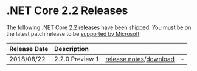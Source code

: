 # .NET Core 2.2 Releases

The following .NET Core 2.2 releases have been shipped. You must be on the latest patch release to be [supported by Microsoft](../../microsoft-support.md)

| Release Date | Description |  |  |
| :-- | :-- | :--: | :-- |
| 2018/08/22 | 2.2.0 Preview 1 | [release notes](./preview/2.2-preview1.md)/[download](./preview/2.1.0-preview1-download.md) | - |
